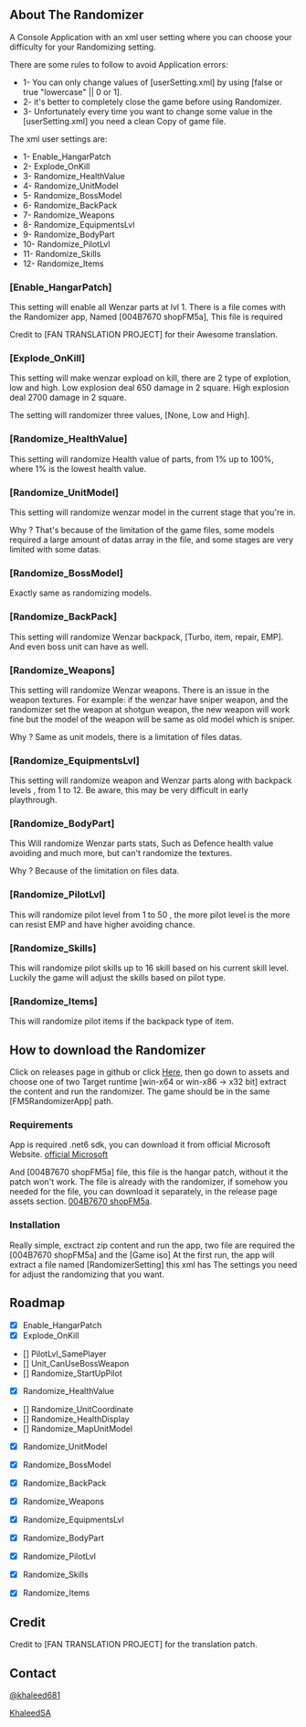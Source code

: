 <!-- ABOUT THE Randomizer -->
## About The Randomizer

A Console Application with an xml user setting where you can choose your difficulty for your Randomizing setting.

There are some rules to follow to avoid Application errors:
* 1- You can only change values of [userSetting.xml] by using [false or true "lowercase" || 0 or 1].
* 2- it's better to completely close the game before using Randomizer.
* 3- Unfortunately every time you want to change some value in the [userSetting.xml] you need a clean Copy of game file.

The xml user settings are:
* 1- Enable_HangarPatch
* 2- Explode_OnKill
* 3- Randomize_HealthValue
* 4- Randomize_UnitModel
* 5- Randomize_BossModel
* 6- Randomize_BackPack
* 7- Randomize_Weapons
* 8- Randomize_EquipmentsLvl
* 9- Randomize_BodyPart
* 10- Randomize_PilotLvl
* 11- Randomize_Skills
* 12- Randomize_Items



### [Enable_HangarPatch]

This setting will enable all Wenzar parts at lvl 1.
There is a file comes with the Randomizer app, Named [004B7670 shopFM5a], This file is required

Credit to [FAN TRANSLATION PROJECT] for their Awesome translation.

### [Explode_OnKill]

This setting will make wenzar expload on kill, there are 2 type of explotion, low and high.
Low explosion deal 650 damage in 2 square.
High explosion deal 2700 damage in 2 square.

The setting will randomizer three values, [None, Low and High].

### [Randomize_HealthValue]

This setting will randomize Health value of parts, from 1% up to 100%, where 1% is the lowest health value.


### [Randomize_UnitModel]

This setting will randomize wenzar model in the current stage that you're in.

Why ?
That's because of the limitation of the game files, some models required a large amount of datas array in the file,
and some stages are very limited with some datas.

### [Randomize_BossModel]

Exactly same as randomizing models.

### [Randomize_BackPack]

This setting will randomize Wenzar backpack, [Turbo, item, repair, EMP].
And even boss unit can have as well.

### [Randomize_Weapons]

This setting will randomize Wenzar weapons.
There is an issue in the weapon textures.
For example: if the wenzar have sniper weapon, and the randomizer set the weapon at shotgun weapon, 
the new weapon will work fine but the model of the weapon will be same as old model which is sniper.

Why ?
Same as unit models, there is a limitation of files datas.

### [Randomize_EquipmentsLvl]

This setting will randomize weapon and Wenzar parts along with backpack levels , from 1 to 12.
Be aware, this may be very difficult in early playthrough.

### [Randomize_BodyPart]

This Will randomize Wenzar parts stats, Such as Defence health value avoiding and much more, but can't randomize the textures.

Why ?
Because of the limitation on files data.

### [Randomize_PilotLvl]

This will randomize pilot level from 1 to 50 , the more pilot level is the more can resist EMP and have higher avoiding chance.

### [Randomize_Skills]

This will randomize pilot skills up to 16 skill based on his current skill level.
Luckily the game will adjust the skills based on pilot type.

### [Randomize_Items]

This will randomize pilot items if the backpack type of item.


<!-- Downloading -->
## How to download the Randomizer

Click on releases page in github or click [Here](https://github.com/KhaleedSA/FM5RandomizerApp/releases/tag/v1.0.0-FM5), then go down to assets and choose one of two Target runtime [win-x64 or win-x86 -> x32 bit] extract the content and run the randomizer.
The game should be in the same [FM5RandomizerApp] path.

### Requirements

App is required .net6 sdk, you can download it from official Microsoft Website.
[official Microsoft](https://dotnet.microsoft.com/en-us/download/dotnet/6.0)

And [004B7670 shopFM5a] file, this file is the hangar patch, without it the patch won't work.
The file is already with the randomizer, if somehow you needed for the file, you can download it separately, in the release page assets section.
[004B7670 shopFM5a](https://github.com/KhaleedSA/FM5RandomizerApp/releases/tag/v1.0.0-FM5).

<!-- Installation -->
### Installation

Really simple, exctract zip content and run the app, two file are required the [004B7670 shopFM5a] and the [Game iso]
At the first run, the app will extract a file named [RandomizerSetting] this xml has The settings you need for adjust the randomizing that you want.

<!-- ROADMAP -->
## Roadmap

- [x] Enable_HangarPatch
- [x] Explode_OnKill
- [] PilotLvl_SamePlayer
- [] Unit_CanUseBossWeapon
- [] Randomize_StartUpPilot
- [x] Randomize_HealthValue
- [] Randomize_UnitCoordinate
- [] Randomize_HealthDisplay
- [] Randomize_MapUnitModel
- [x] Randomize_UnitModel
- [x] Randomize_BossModel
- [x] Randomize_BackPack
- [x] Randomize_Weapons
- [x] Randomize_EquipmentsLvl
- [x] Randomize_BodyPart
- [x] Randomize_PilotLvl
- [x] Randomize_Skills
- [x] Randomize_Items


<!-- Credit -->
## Credit

Credit to [FAN TRANSLATION PROJECT] for the translation patch.

<!-- CONTACT -->
## Contact

[@khaleed681](https://twitter.com/khaleed681)

[KhaleedSA](https://github.com/KhaleedSA)
